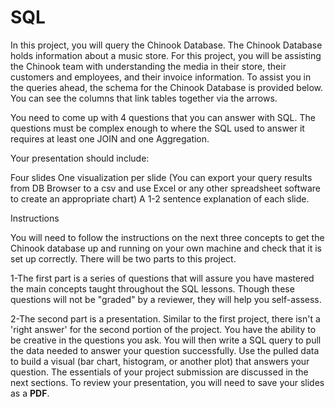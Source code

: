 # SQL
In this project, you will query the Chinook Database. The Chinook Database holds information about a music store. For this project, you will be assisting the Chinook team with understanding the media in their store, their customers and employees, and their invoice information. To assist you in the queries ahead, the schema for the Chinook Database is provided below. You can see the columns that link tables together via the arrows.

You need to come up with 4 questions that you can answer with SQL. The questions must be complex enough to where the SQL used to answer it requires at least one JOIN and one Aggregation.

Your presentation should include:

Four slides
One visualization per slide (You can export your query results from DB Browser to a csv and use Excel or any other spreadsheet software to create an appropriate chart)
A 1-2 sentence explanation of each slide.

Instructions

You will need to follow the instructions on the next three concepts to get the Chinook database up and running on your own machine and check that it is set up correctly. There will be two parts to this project.

1-The first part is a series of questions that will assure you have mastered the main concepts taught throughout the SQL lessons. Though these questions will not be "graded" by a reviewer, they will help you self-assess.

2-The second part is a presentation. Similar to the first project, there isn't a 'right answer' for the second portion of the project. You have the ability to be creative in the questions you ask. You will then write a SQL query to pull the data needed to answer your question successfully. Use the pulled data to build a visual (bar chart, histogram, or another plot) that answers your question. The essentials of your project submission are discussed in the next sections. To review your presentation, you will need to save your slides as a **PDF**.
